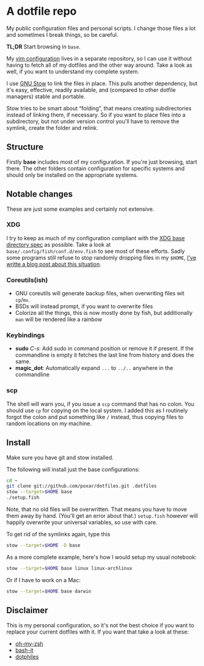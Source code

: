 # A dotfile repo

My public configuration files and personal scripts. I change those files a lot
and sometimes I break things, so be careful.

**TL;DR** Start browsing in `base`.

My [vim configuration](https://github.com/poxar/vimfiles) lives in a separate
repository, so I can use it without having to fetch all of my dotfiles and the
other way around. Take a look as well, if you want to understand my complete
system.

I use [GNU Stow](http://www.gnu.org/software/stow/ "GNU Stow") to link the files
in place. This pulls another dependency, but it's easy, effective, readily
available, and (compared to other dotfile managers) stable and portable.

Stow tries to be smart about “folding”, that means creating subdirectories
instead of linking them, if necessary. So if you want to place files into a
subdirectory, but not under version control you'll have to remove the symlink,
create the folder and relink.

## Structure

Firstly **base** includes most of my configuration. If you're just browsing,
start there. The other folders contain configuration for specific systems and
should only be installed on the appropriate systems.

## Notable changes

These are just some examples and certainly not extensive.

### XDG

I try to keep as much of my configuration compliant with the [XDG base
directory spec](https://specifications.freedesktop.org/basedir-spec/basedir-spec-latest.html)
as possible. Take a look at `base/.config/fish/conf.d/env.fish` to see
most of these efforts. Sadly some programs still refuse to stop randomly
dropping files in my `$HOME`, [I've writte a blog post about this
situation](https://www.poxar.net/blog/readonly-home/).

### Coreutils(ish)

* GNU coreutils will generate backup files, when overwriting files wit `cp`/`mv`.
* BSDs will instead prompt, if you want to overwrite files
* Colorize all the things, this is now mostly done by fish, but additionally
  `man` will be rendered like a rainbow

### Keybindings

* **sudo** *C-s*: Add sudo in command position or remove it if present.
	If the commandline is empty it fetches the last line from history
	and does the same.
* **magic_dot**: Automatically expand `...` to `../..` anywhere in the
    commandline

### scp

The shell will warn you, if you issue a `scp` command that has no colon. You
should use `cp` for copying on the local system. I added this as I routinely
forgot the colon and put something like `/` instead, thus copying files to
random locations on my machine.

## Install

Make sure you have git and stow installed.

The following will install just the base configurations:

```sh
cd ~
git clone git://github.com/poxar/dotfiles.git .dotfiles
stow --target=$HOME base
./setup.fish
```

Note, that no old files will be overwritten. That means you have to move them
away by hand. (You'll get an error about that.) `setup.fish` however
will happily overwrite your universal variables, so use with care.

To get rid of the symlinks again, type this

```sh
stow --target=$HOME -D base
```

As a more complete example, here's how I would setup my usual notebook:

```sh
stow --target=$HOME base linux linux-archlinux
```

Or if I have to work on a Mac:

```sh
stow --target=$HOME base darwin
```

## Disclaimer

This is my personal configuration, so it's not the best choice if you want to
replace your current dotfiles with it. If you want that take a look at these:

* [oh-my-zsh](https://github.com/robbyrussell/oh-my-zsh)
* [bash-it](https://github.com/Bash-it/bash-it)
* [dotphiles](https://github.com/dotphiles/dotphiles)

